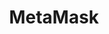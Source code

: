 ---
blog: https://medium.com/metamask
codehost: https://github.com/MetaMask/metamask-extension
logohandle: metamaskio
sort: metamask
title: MetaMask
twitter: https://x.com/metamask_io
website: https://metamask.io/
---